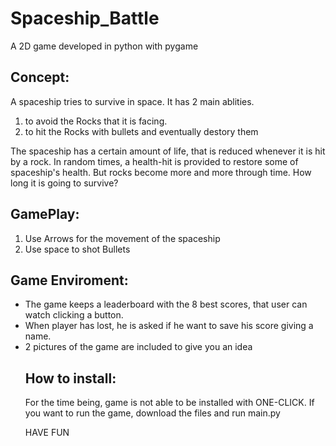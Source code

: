 # Spaceship_Battle
A 2D game developed in python with pygame

<h2>Concept:</h2>

  <p>A spaceship tries to survive in space. It has 2 main ablities.</p>
    <ol>
      <li>to avoid the Rocks that it is facing.</li>
      <li>to hit the Rocks with bullets and eventually destory them</li>
    </ol>
 
 <p>
 The spaceship has a certain amount of life, that is reduced whenever it is hit by a rock. 
 In random times, a health-hit is provided to restore some of spaceship's health. But rocks 
 become more and more through time. How long it is going to survive?
 </p>
 
 <h2>GamePlay:</h2>
  <ol> 
    <li>Use Arrows for the movement of the spaceship</li>
    <li>Use space to shot Bullets</li>
  </ol>
 
 <h2>Game Enviroment:</h2>
  <ul>
    <li>The game keeps a leaderboard with the 8 best scores, that user can watch clicking a button.</li>
    <li>When player has lost, he is asked if he want to save his score giving a name.</li>
    <li>2 pictures of the game are included to give you an idea</li>
  </p>
  
  <h2>How to install:</h2>
    <p> For the time being, game is not able to be installed with ONE-CLICK. If you want to run the game, download the files and run main.py</p>
    <p>HAVE FUN</p>
  
  
